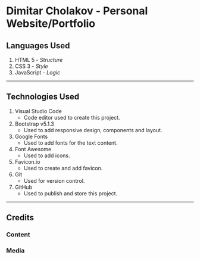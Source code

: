 # **Dimitar Cholakov** - Personal Website/Portfolio

## Languages Used

1. HTML 5 - _Structure_
2. CSS 3 - _Style_
3. JavaScript - _Logic_

---

## Technologies Used

1.  Visual Studio Code
    - Code editor used to create this project.
2.  Bootstrap v5.1.3
    - Used to add responsive design, components and layout.
3.  Google Fonts
    - Used to add fonts for the text content.
4.  Font Awesome
    - Used to add icons.
5.  Favicon.io
    - Used to create and add favicon.
6.  Git
    - Used for version control.
7.  GitHub
    - Used to publish and store this project.

---

## Credits

### Content

### Media
